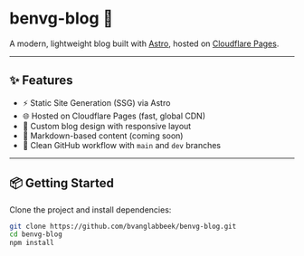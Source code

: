 # benvg-blog 🚀

A modern, lightweight blog built with [Astro](https://astro.build), hosted on [Cloudflare Pages](https://pages.cloudflare.com).

---

## ✨ Features

- ⚡ Static Site Generation (SSG) via Astro
- 🌐 Hosted on Cloudflare Pages (fast, global CDN)
- 🎨 Custom blog design with responsive layout
- 📝 Markdown-based content (coming soon)
- 🌱 Clean GitHub workflow with `main` and `dev` branches

---

## 📦 Getting Started

Clone the project and install dependencies:

```bash
git clone https://github.com/bvanglabbeek/benvg-blog.git
cd benvg-blog
npm install
